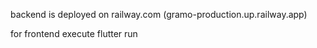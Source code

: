 backend is deployed on railway.com (gramo-production.up.railway.app)

for frontend execute flutter run
